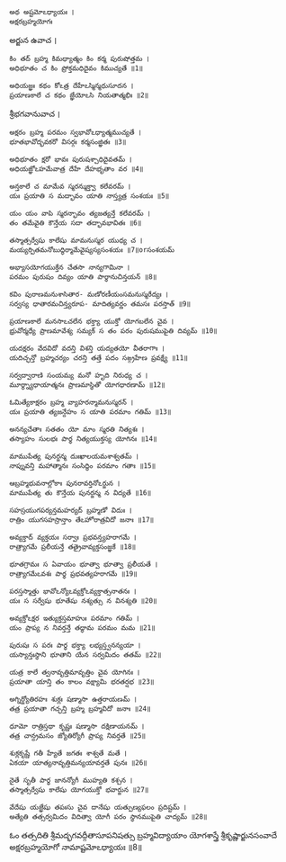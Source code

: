 	అథ అష్టమోఽధ్యాయః ।
	అక్షరబ్రహ్మయోగః

అర్జున ఉవాచ ।

	కిం తద్ బ్రహ్మ కిమధ్యాత్మం కిం కర్మ పురుషోత్తమ ।
	అధిభూతం చ కిం ప్రోక్తమధిదైవం కిముచ్యతే ॥1॥

	అధియజ్ఞః కథం కోఽత్ర దేహేఽస్మిన్మధుసూదన ।
	ప్రయాణకాలే చ కథం జ్ఞేయోఽసి నియతాత్మభిః ॥2॥

శ్రీభగవానువాచ ।

	అక్షరం బ్రహ్మ పరమం స్వభావోఽధ్యాత్మముచ్యతే ।
	భూతభావోద్భవకరో విసర్గః కర్మసంజ్ఞితః ॥3॥

	అధిభూతం క్షరో భావః పురుషశ్చాధిదైవతమ్ ।
	అధియజ్ఞోఽహమేవాత్ర దేహే దేహభృతాం వర ॥4॥

	అన్తకాలే చ మామేవ స్మరన్ముక్త్వా కలేవరమ్ ।
	యః ప్రయాతి స మద్భావం యాతి నాస్త్యత్ర సంశయః ॥5॥

	యం యం వాపి స్మరన్భావం త్యజత్యన్తే కలేవరమ్ ।
	తం తమేవైతి కౌన్తేయ సదా తద్భావభావితః ॥6॥

	తస్మాత్సర్వేషు కాలేషు మామనుస్మర యుధ్య చ ।
	మయ్యర్పితమనోబుద్ధిర్మామేవైష్యస్యసంశయః ॥7॥orసంశయమ్

	అభ్యాసయోగయుక్తేన చేతసా నాన్యగామినా ।
	పరమం పురుషం దివ్యం యాతి పార్థానుచిన్తయన్ ॥8॥

	కవిం పురాణమనుశాసితార- మణోరణీయంసమనుస్మరేద్యః ।
	సర్వస్య ధాతారమచిన్త్యరూప- మాదిత్యవర్ణం తమసః పరస్తాత్ ॥9॥

	ప్రయాణకాలే మనసాఽచలేన భక్త్యా యుక్తో యోగబలేన చైవ ।
	భ్రువోర్మధ్యే ప్రాణమావేశ్య సమ్యక్ స తం పరం పురుషముపైతి దివ్యమ్ ॥10॥

	యదక్షరం వేదవిదో వదన్తి విశన్తి యద్యతయో వీతరాగాః ।
	యదిచ్ఛన్తో బ్రహ్మచర్యం చరన్తి తత్తే పదం సఙ్గ్రహేణ ప్రవక్ష్యే ॥11॥

	సర్వద్వారాణి సంయమ్య మనో హృది నిరుధ్య చ ।
	మూర్ధ్న్యాధాయాత్మనః ప్రాణమాస్థితో యోగధారణామ్ ॥12॥

	ఓమిత్యేకాక్షరం బ్రహ్మ వ్యాహరన్మామనుస్మరన్ ।
	యః ప్రయాతి త్యజన్దేహం స యాతి పరమాం గతిమ్ ॥13॥

	అనన్యచేతాః సతతం యో మాం స్మరతి నిత్యశః ।
	తస్యాహం సులభః పార్థ నిత్యయుక్తస్య యోగినః ॥14॥

	మాముపేత్య పునర్జన్మ దుఃఖాలయమశాశ్వతమ్ ।
	నాప్నువన్తి మహాత్మానః సంసిద్ధిం పరమాం గతాః ॥15॥

	ఆబ్రహ్మభువనాల్లోకాః పునరావర్తినోఽర్జున ।
	మాముపేత్య తు కౌన్తేయ పునర్జన్మ న విద్యతే ॥16॥

	సహస్రయుగపర్యన్తమహర్యద్ బ్రహ్మణో విదుః ।
	రాత్రిం యుగసహస్రాన్తాం తేఽహోరాత్రవిదో జనాః ॥17॥

	అవ్యక్తాద్ వ్యక్తయః సర్వాః ప్రభవన్త్యహరాగమే ।
	రాత్ర్యాగమే ప్రలీయన్తే తత్రైవావ్యక్తసంజ్ఞకే ॥18॥

	భూతగ్రామః స ఏవాయం భూత్వా భూత్వా ప్రలీయతే ।
	రాత్ర్యాగమేఽవశః పార్థ ప్రభవత్యహరాగమే ॥19॥

	పరస్తస్మాత్తు భావోఽన్యోఽవ్యక్తోఽవ్యక్తాత్సనాతనః ।
	యః స సర్వేషు భూతేషు నశ్యత్సు న వినశ్యతి ॥20॥

	అవ్యక్తోఽక్షర ఇత్యుక్తస్తమాహుః పరమాం గతిమ్ ।
	యం ప్రాప్య న నివర్తన్తే తద్ధామ పరమం మమ ॥21॥

	పురుషః స పరః పార్థ భక్త్యా లభ్యస్త్వనన్యయా ।
	యస్యాన్తఃస్థాని భూతాని యేన సర్వమిదం తతమ్ ॥22॥

	యత్ర కాలే త్వనావృత్తిమావృత్తిం చైవ యోగినః ।
	ప్రయాతా యాన్తి తం కాలం వక్ష్యామి భరతర్షభ ॥23॥

	అగ్నిర్జ్యోతిరహః శుక్లః షణ్మాసా ఉత్తరాయణమ్ ।
	తత్ర ప్రయాతా గచ్ఛన్తి బ్రహ్మ బ్రహ్మవిదో జనాః ॥24॥

	ధూమో రాత్రిస్తథా కృష్ణః షణ్మాసా దక్షిణాయనమ్ ।
	తత్ర చాన్ద్రమసం జ్యోతిర్యోగీ ప్రాప్య నివర్తతే ॥25॥

	శుక్లకృష్ణే గతీ హ్యేతే జగతః శాశ్వతే మతే ।
	ఏకయా యాత్యనావృత్తిమన్యయావర్తతే పునః ॥26॥

	నైతే సృతీ పార్థ జానన్యోగీ ముహ్యతి కశ్చన ।
	తస్మాత్సర్వేషు కాలేషు యోగయుక్తో భవార్జున ॥27॥

	వేదేషు యజ్ఞేషు తపఃసు చైవ దానేషు యత్పుణ్యఫలం ప్రదిష్టమ్ ।
	అత్యేతి తత్సర్వమిదం విదిత్వా యోగీ పరం స్థానముపైతి చాద్యమ్ ॥28॥


ఓం తత్సదితి శ్రీమద్భగవద్గీతాసూపనిషత్సు
బ్రహ్మవిద్యాయాం యోగశాస్త్రే శ్రీకృష్ణార్జునసంవాదే
అక్షరబ్రహ్మయోగో నామాష్టమోఽధ్యాయః ॥8॥